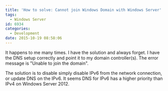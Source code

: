 ```yaml
---
title: 'How to solve: Cannot join Windows Domain with Windows Server'
tags:
  - Windows Server
id: 6934
categories:
  - Development
date: 2015-10-19 08:58:06
---
```


It happens to me many times. I have the solution and always forget. I have the DNS setup correctly and point it to my domain controller(s). The error message is "Unable to join the domain".

The solution is to disable simply disable IPv6 from the network connection, or update DNS on the IPv6\. It seems DNS for IPv6 has a higher priority than IPv4 on Windows Server 2012.